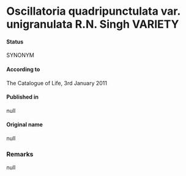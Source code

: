 Oscillatoria quadripunctulata var. unigranulata R.N. Singh VARIETY
=======

#### Status
SYNONYM

#### According to
The Catalogue of Life, 3rd January 2011

#### Published in
null

#### Original name
null

### Remarks
null
